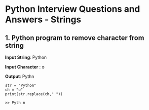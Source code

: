 # Python Interview Questions and Answers - Strings


## 1. Python program to remove character from string

**Input String**: Python

**Input Character** : o

**Output**: Pythn

```
str = "Python"
ch = "o"
print(str.replace(ch," ")) 

>> Pyth n

```

